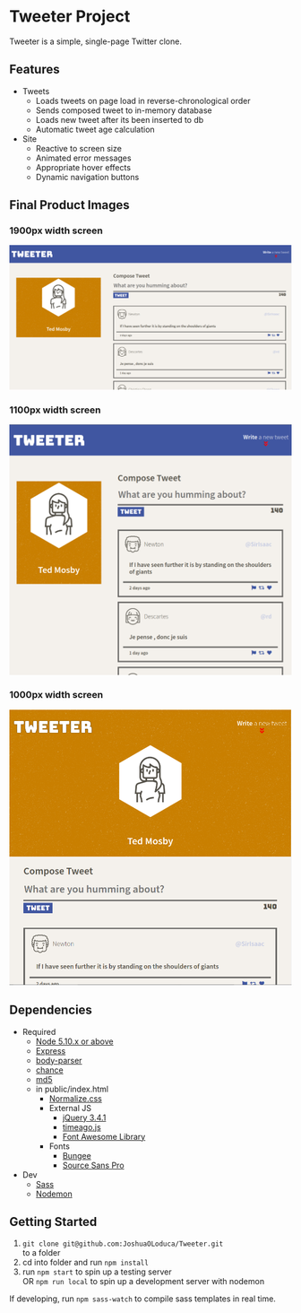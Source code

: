 # Tweeter Project

Tweeter is a simple, single-page Twitter clone.

## Features
- Tweets
  - Loads tweets on page load in reverse-chronological order
  - Sends composed tweet to in-memory database
  - Loads new tweet after its been inserted to db
  - Automatic tweet age calculation
- Site
  - Reactive to screen size
  - Animated error messages
  - Appropriate hover effects
  - Dynamic navigation buttons

## Final Product Images
### 1900px width screen
![desktop](/readme_resources/imgs/desktop.png)
### 1100px width screen
![smaller desktop](/readme_resources/imgs/desktop-smaller.png)
### 1000px width screen
![mobile](/readme_resources/imgs/mobile.png)

## Dependencies

- Required
  - [Node 5.10.x or above](https://nodejs.org/en/)
  - [Express](https://expressjs.com/)
  - [body-parser](https://www.npmjs.com/package/body-parser)
  - [chance](https://www.npmjs.com/package/chance)
  - [md5](https://www.npmjs.com/package/md5)
  - in public/index.html
    - [Normalize.css](https://necolas.github.io/normalize.css/)
    - External JS
      - [jQuery 3.4.1](https://code.jquery.com/jquery-3.4.1.js)
      - [timeago.js](https://timeago.org/)
      - [Font Awesome Library](https://fontawesome.com/)
    - Fonts
      - [Bungee](https://fonts.google.com/specimen/Bungee)
      - [Source Sans Pro](https://fonts.google.com/specimen/Source+Sans+Pro)
- Dev
  - [Sass](https://sass-lang.com/)
  - [Nodemon](https://www.npmjs.com/package/nodemon)

## Getting Started

1. ```git clone git@github.com:JoshuaOLoduca/Tweeter.git```\
to a folder
2. cd into folder and run ```npm install```
3. run ```npm start``` to spin up a testing server\
OR ```npm run local``` to spin up a development server with nodemon

If developing, run ```npm sass-watch``` to compile sass templates in real time.